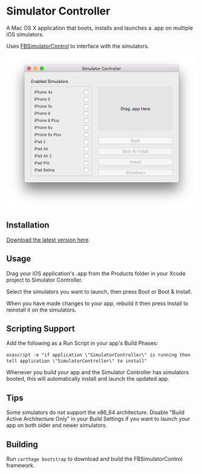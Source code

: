 # Simulator Controller

A Mac OS X application that boots, installs and launches a .app on multiple iOS simulators.

Uses [FBSimulatorControl](https://github.com/facebook/FBSimulatorControl) to interface with the simulators.

![Screenshot](screenshot.png)

## Installation

[Download the latest version here](https://github.com/davidlawson/SimulatorController/releases/latest).

## Usage

Drag your iOS application's .app from the Products folder in your Xcode project to Simulator Controller.

Select the simulators you want to launch, then press Boot or Boot & Install.

When you have made changes to your app, rebuild it then press Install to reinstall it on the simulators.

## Scripting Support

Add the following as a Run Script in your app's Build Phases:

    osascript -e "if application \"SimulatorController\" is running then tell application \"SimulatorController\" to install"

Whenever you build your app and the Simulator Controller has simulators booted, this will automatically install and launch the updated app.

## Tips

Some simulators do not support the x86_64 architecture. Disable "Build Active Architecture Only" in your Build Settings if you want to launch your app on both older and newer simulators.

## Building

Run `carthage bootstrap` to download and build the FBSimulatorControl framework.

